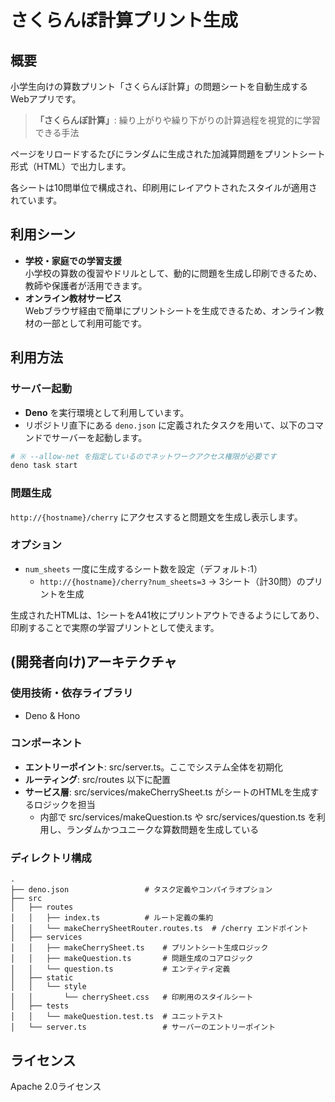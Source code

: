 # さくらんぼ計算プリント生成

## 概要
小学生向けの算数プリント「さくらんぼ計算」の問題シートを自動生成するWebアプリです。  

> **「さくらんぼ計算」**: 繰り上がりや繰り下がりの計算過程を視覚的に学習できる手法

ページをリロードするたびにランダムに生成された加減算問題をプリントシート形式（HTML）で出力します。  

各シートは10問単位で構成され、印刷用にレイアウトされたスタイルが適用されています。

## 利用シーン
- **学校・家庭での学習支援**<br>小学校の算数の復習やドリルとして、動的に問題を生成し印刷できるため、教師や保護者が活用できます。
- **オンライン教材サービス**<br>Webブラウザ経由で簡単にプリントシートを生成できるため、オンライン教材の一部として利用可能です。

## 利用方法

### サーバー起動

- **Deno** を実行環境として利用しています。  
- リポジトリ直下にある `deno.json` に定義されたタスクを用いて、以下のコマンドでサーバーを起動します。

```bash
# ※ --allow-net を指定しているのでネットワークアクセス権限が必要です
deno task start
```

### 問題生成

`http://{hostname}/cherry` にアクセスすると問題文を生成し表示します。

### オプション

- `num_sheets` 一度に生成するシート数を設定（デフォルト:1）
    - `http://{hostname}/cherry?num_sheets=3` → 3シート（計30問）のプリントを生成

生成されたHTMLは、1シートをA41枚にプリントアウトできるようにしてあり、印刷することで実際の学習プリントとして使えます。

## (開発者向け)アーキテクチャ

### 使用技術・依存ライブラリ
- Deno & Hono

### コンポーネント
- **エントリーポイント**: src/server.ts。ここでシステム全体を初期化
- **ルーティング**: src/routes 以下に配置
- **サービス層**: src/services/makeCherrySheet.ts がシートのHTMLを生成するロジックを担当
    - 内部で src/services/makeQuestion.ts や src/services/question.ts を利用し、ランダムかつユニークな算数問題を生成している

### ディレクトリ構成

```
.
├── deno.json                 # タスク定義やコンパイラオプション
├── src
│   ├── routes
│   │   ├── index.ts          # ルート定義の集約
│   │   └── makeCherrySheetRouter.routes.ts  # /cherry エンドポイント
│   ├── services
│   │   ├── makeCherrySheet.ts    # プリントシート生成ロジック
│   │   ├── makeQuestion.ts       # 問題生成のコアロジック
│   │   └── question.ts           # エンティティ定義
│   ├── static
│   │   └── style
│   │       └── cherrySheet.css   # 印刷用のスタイルシート
│   ├── tests
│   │   └── makeQuestion.test.ts  # ユニットテスト
│   └── server.ts                 # サーバーのエントリーポイント
```

## ライセンス

Apache 2.0ライセンス